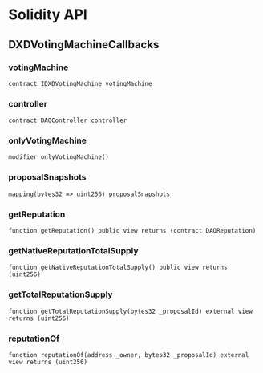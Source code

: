 # Solidity API

## DXDVotingMachineCallbacks

### votingMachine

```solidity
contract IDXDVotingMachine votingMachine
```

### controller

```solidity
contract DAOController controller
```

### onlyVotingMachine

```solidity
modifier onlyVotingMachine()
```

### proposalSnapshots

```solidity
mapping(bytes32 => uint256) proposalSnapshots
```

### getReputation

```solidity
function getReputation() public view returns (contract DAOReputation)
```

### getNativeReputationTotalSupply

```solidity
function getNativeReputationTotalSupply() public view returns (uint256)
```

### getTotalReputationSupply

```solidity
function getTotalReputationSupply(bytes32 _proposalId) external view returns (uint256)
```

### reputationOf

```solidity
function reputationOf(address _owner, bytes32 _proposalId) external view returns (uint256)
```
